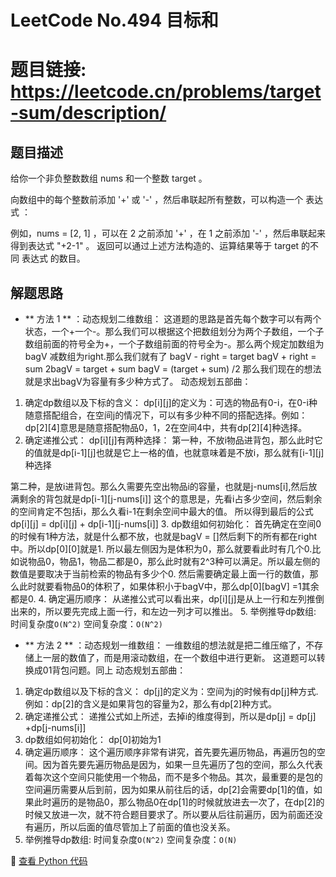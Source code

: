 # LeetCode No.494 目标和

# 题目链接: https://leetcode.cn/problems/target-sum/description/


## 题目描述
给你一个非负整数数组 nums 和一个整数 target 。

向数组中的每个整数前添加 '+' 或 '-' ，然后串联起所有整数，可以构造一个 表达式 ：

例如，nums = [2, 1] ，可以在 2 之前添加 '+' ，在 1 之前添加 '-' ，然后串联起来得到表达式 "+2-1" 。
返回可以通过上述方法构造的、运算结果等于 target 的不同 表达式 的数目。

## 解题思路
- ** 方法 1 ** ：动态规划二维数组：
这道题的思路是首先每个数字可以有两个状态，一个+一个-。那么我们可以根据这个把数组划分为两个子数组，一个子数组前面的符号全为+，一个子数组前面的符号全为-。那么两个规定加数组为bagV 减数组为right.那么我们就有了
bagV - right = target
bagV + right = sum
2bagV = target + sum
bagV = (target + sum) /2
那么我们现在的想法就是求出bagV为容量有多少种方式了。
动态规划五部曲：
1. 确定dp数组以及下标的含义：
dp[i][j]的定义为：可选的物品有0-i，在0-i种随意搭配组合，在空间j的情况下，可以有多少种不同的搭配选择。例如：dp[2][4]意思是随意搭配物品0，1，2在空间4中，共有dp[2][4]种选择。
2. 确定递推公式：
dp[i][j]有两种选择：
第一种，不放i物品进背包，那么此时它的值就是dp[i-1][j]也就是它上一格的值，也就意味着是不放i，那么就有[i-1][j]种选择

第二种，是放i进背包。那么久需要先空出物品i的容量，也就是j-nums[i],然后放满剩余的背包就是dp[i-1][j-nums[i]]
这个的意思是，先看i占多少空间，然后剩余的空间肯定不包括i，那么久看i-1在剩余空间中最大的值。
所以得到最后的公式
dp[i][j] = dp[i][j] + dp[i-1][j-nums[i]]
3. dp数组如何初始化：
首先确定在空间0的时候有1种方法，就是什么都不放，也就是bagV = []然后剩下的所有都在right中。所以dp[0][0]就是1.
所以最左侧因为是体积为0，那么就要看此时有几个0.比如说物品0，物品1，物品二都是0，那么此时就有2^3种可以满足。所以最左侧的数值是要取决于当前检索的物品有多少个0.
然后需要确定最上面一行的数值，那么此时就要看物品0的体积了，如果体积小于bagV中，那么dp[0][bagV] =1其余都是0.
4. 确定遍历顺序：
从递推公式可以看出来，dp[i][j]是从上一行和左列推倒出来的，所以要先完成上面一行，和左边一列才可以推出。
5. 举例推导dp数组:
时间复杂度`O(N^2)` 
空间复杂度：`O(N^2)` 

- ** 方法 2 ** ：动态规划一维数组：
一维数组的想法就是把二维压缩了，不存储上一层的数值了，而是用滚动数组，在一个数组中进行更新。
这道题可以转换成01背包问题。同上
动态规划五部曲：
1. 确定dp数组以及下标的含义：
dp[j]的定义为：空间为j的时候有dp[j]种方式.例如：dp[2]的含义是如果背包的容量为2，那么有dp[2]种方式。
2. 确定递推公式：
递推公式如上所述，去掉i的维度得到，所以是dp[j] = dp[j] +dp[j-nums[i]]
3. dp数组如何初始化：
dp[0]初始为1
4. 确定遍历顺序：
这个遍历顺序非常有讲究，首先要先遍历物品，再遍历包的空间。因为首先要先遍历物品是因为，如果一旦先遍历了包的空间，那么久代表着每次这个空间只能使用一个物品，而不是多个物品。其次，最重要的是包的空间遍历需要从后到前，因为如果从前往后的话，dp[2]会需要dp[1]的值，如果此时遍历的是物品0，那么物品0在dp[1]的时候就放进去一次了，在dp[2]的时候又放进一次，就不符合题目要求了。所以要从后往前遍历，因为前面还没有遍历，所以后面的值尽管加上了前面的值也没关系。
5. 举例推导dp数组:
时间复杂度`O(N^2)` 
空间复杂度：`O(N)` 

📌 [查看 Python 代码](../solutions/python/No_494_目标和.py)